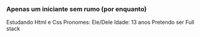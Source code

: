 ### Apenas um iniciante sem rumo (por enquanto)

Estudando Html e Css 
Pronomes: Ele/Dele 
Idade: 13 anos 
Pretendo ser Full stack

<div>
  <a href="https://www.instagram.com/cring0lao/" target="_blank"
    <img src="https://upload.wikimedia.org/wikipedia/commons/thumb/a/a5/Instagram_icon.png/600px-Instagram_icon.png" target="_blank"  </a>
</div>
